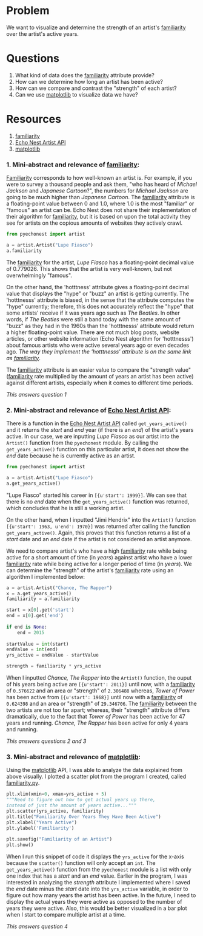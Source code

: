 # Problem
We want to visualize and determine the strength of an artist's [familiarity] over the
artist's active years.

# Questions
1. What kind of data does the [familiarity] attribute provide?
2. How can we determine how long an artist has been active?
3. How can we compare and contrast the "strength" of each artist?
4. Can we use [matplotlib] to visualize data we have?

# Resources
1. [familiarity]
2. [Echo Nest Artist API]
3. [matplotlib]


### 1. Mini-abstract and relevance of [familiarity]:
[Familiarity] corresponds to how well-known an artist is. For example, if you were to survey a
thousand people and ask them, "who has heard of *Michael Jackson* and *Japanese Cartoon*?", the
numbers for *Michael Jackson* are going to be much higher than *Japanese Cartoon*. The [familiarity]
attribute is a floating-point value between 0 and 1.0, where 1.0 is the most "familiar" or
"famous" an artist can be. Echo Nest does not share their implementation of their algorithm for [familiarity],
but it is based on upon the total activity they see for artists on the copious amounts of websites they
actively crawl. 

```python
from pyechonest import artist

a = artist.Artist("Lupe Fiasco")
a.familiarity
```
The [familiarity] for the artist, *Lupe Fiasco* has a floating-point decimal value of 0.779026.
This shows that the artist is very well-known, but not overwhelmingly "famous".

On the other hand, the 'hotttness' attribute gives a floating-point decimal value that displays the
"hype" or "buzz" an artist is getting currently. The 'hotttnesss' attribute is biased, in the sense
that the attribute computes the "hype" currently; therefore, this does not accurately reflect the
"hype" that some artists' receive if it was years ago such as *The Beatles*. In other words, if *The Beatles*
were still a band today with the same amount of "buzz" as they had in the 1960s than the 'hotttnesss'
attribute would return a higher floating-point value. There are not much blog posts, website articles, or
other website information (Echo Nest algorithm for 'hotttnesss') about famous artists who were active several
years ago or even decades ago. *The way they implement the 'hotttnesss' attribute is on the same link as
[familiarity]*.

The [familiarity] attribute is an easier value to compare the "strength value" ([familiarity] rate multiplied
by the amount of years an artist has been active) against different artists, especially when it comes to
different time periods. 

*This answers question 1*

### 2. Mini-abstract and relevance of [Echo Nest Artist API]:
There is a function in the [Echo Nest Artist API] called ```get_years_active()``` and it returns
the *start* and *end* year (if there is an *end*) of the artist's years active. In our case, we are
inputting *Lupe Fiasco* as our artist into the ```Artist()``` function from the ```pyechonest``` module.
By calling the ```get_years_active()``` function on this particular artist, it does not show the *end*
date because he is currently active as an artist. 

```python
from pyechonest import artist

a = artist.Artist("Lupe Fiasco")
a.get_years_active()
```
"Lupe Fiasco" started his career in ```[{u'start': 1999}]```. We can see that there is no *end* date
when the ```get_years_active()``` function was returned, which concludes that he is still a working
artist.

On the other hand, when I inputted "Jimi Hendrix" into the ```Artist()``` function ```[{u'start': 1963, u'end': 1970}]```
was returned after calling the function ```get_years_active()```. Again, this proves that this function
returns a list of a *start* date and an *end* date if the artist is not considered an artist anymore.

We need to compare artist's who have a high [familiarity] rate while being active for a short amount of
time (in *years*) against artist who have a lower [familiarity] rate while being active for a longer
period of time (in *years*). We can determine the "strength" of the artist's [familiarity] rate using
an algorithm I implemented below:

```python
a = artist.Artist("Chance, The Rapper")
x = a.get_years_active()
familiarity = a.familiarity

start = x[0].get('start')
end = x[0].get('end')
    
if end is None:
    end = 2015
        
startValue = int(start)
endValue = int(end)
yrs_active = endValue - startValue

strength = familiarity * yrs_active
```
When I inputted *Chance, The Rapper* into the ```Artist()``` function, the ouput of his years being
active are ```[{u'start': 2011}]``` until now, with a [familiarity] of ```0.576622``` and an area
or "strength" of ```2.306488``` whereas, *Tower of Power* has been active from ```[{u'start': 1968}]```
until now with a [familiarity] of ```0.624398``` and an area or "strength" of ```29.346706```. The
[familiarity] between the two artists are not too far apart; whereas, their "strength" attribute differs
dramatically, due to the fact that *Tower of Power* has been active for 47 years and running. *Chance,
The Rapper* has been active for only 4 years and running.

*This answers questions 2 and 3*

### 3. Mini-abstract and relevance of [matplotlib]:
Using the [matplotlib] API, I was able to analyze the data explained from above visually. I plotted a
scatter plot from the program I created, called [familiarity.py].

```python
plt.xlim(xmin=0, xmax=yrs_active + 5)
"""Need to figure out how to get actual years up there,
instead of just the amount of years active..."""
plt.scatter(yrs_active, familiarity)
plt.title("Familiarity Over Years They Have Been Active")
plt.xlabel("Years Active")
plt.ylabel('Familiarity')
    
plt.savefig("Familiarity of an Artist")
plt.show()
```
When I run this snippet of code it displays the ```yrs_active``` for the x-axis because the ```scatter()```
function will only accept an ```int```. The ```get_years_active()``` function from the ```pyechonest``` module
is a list with only one index that has a *start* and an *end* value. Earlier in the program, I was interested
in analyzing the *strength* attribute I implemented where I saved the *end* date minus the *start* date into the
```yrs_active``` variable, in order to figure out how many years the artist has been active. In the future, I need
to display the actual years they were active as opposed to the number of years they were active. Also, this would
be better visualized in a bar plot when I start to compare multiple artist at a time.

*This answers question 4*

[familiarity]: http://developer.echonest.com/forums/thread/839
[Echo Nest Artist API]: https://github.com/echonest/pyechonest/blob/master/pyechonest/artist.py 
[matplotlib]: http://matplotlib.org/
[familiarity.py]: https://github.com/JoePaxton/familiarity/blob/master/familiarity.py
